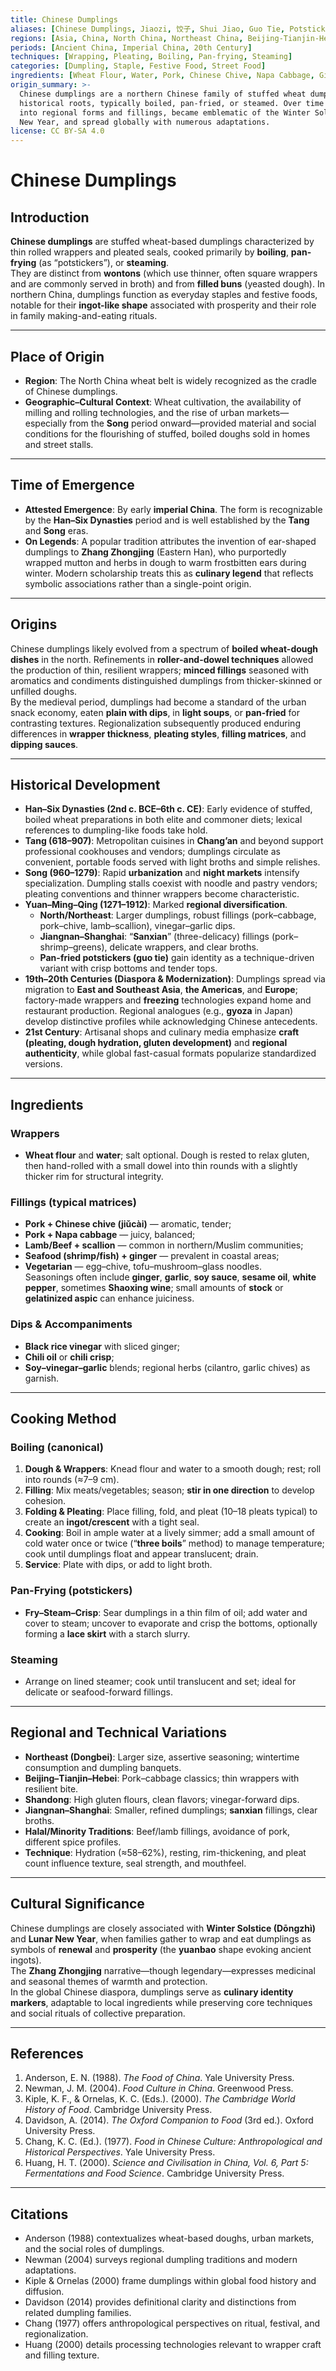 ```yaml
---
title: Chinese Dumplings
aliases: [Chinese Dumplings, Jiaozi, 饺子, Shui Jiao, Guo Tie, Potstickers, Zheng Jiao]
regions: [Asia, China, North China, Northeast China, Beijing-Tianjin-Hebei, Shandong, Shanxi, Shaanxi, Jiangnan]
periods: [Ancient China, Imperial China, 20th Century]
techniques: [Wrapping, Pleating, Boiling, Pan-frying, Steaming]
categories: [Dumpling, Staple, Festive Food, Street Food]
ingredients: [Wheat Flour, Water, Pork, Chinese Chive, Napa Cabbage, Ginger, Garlic, Soy Sauce, Sesame Oil, White Pepper, Rice Vinegar]
origin_summary: >-
  Chinese dumplings are a northern Chinese family of stuffed wheat dumplings with deep
  historical roots, typically boiled, pan-fried, or steamed. Over time they diversified
  into regional forms and fillings, became emblematic of the Winter Solstice and Lunar
  New Year, and spread globally with numerous adaptations.
license: CC BY-SA 4.0
---
```


# Chinese Dumplings

## Introduction
**Chinese dumplings** are stuffed wheat-based dumplings characterized by thin rolled wrappers and pleated seals, cooked primarily by **boiling**, **pan-frying** (as “potstickers”), or **steaming**.  
They are distinct from **wontons** (which use thinner, often square wrappers and are commonly served in broth) and from **filled buns** (yeasted dough). In northern China, dumplings function as everyday staples and festive foods, notable for their **ingot-like shape** associated with prosperity and their role in family making-and-eating rituals.

---

## Place of Origin
- **Region**: The North China wheat belt is widely recognized as the cradle of Chinese dumplings.  
- **Geographic–Cultural Context**: Wheat cultivation, the availability of milling and rolling technologies, and the rise of urban markets—especially from the **Song** period onward—provided material and social conditions for the flourishing of stuffed, boiled doughs sold in homes and street stalls.

---

## Time of Emergence
- **Attested Emergence**: By early **imperial China**. The form is recognizable by the **Han–Six Dynasties** period and is well established by the **Tang** and **Song** eras.  
- **On Legends**: A popular tradition attributes the invention of ear-shaped dumplings to **Zhang Zhongjing** (Eastern Han), who purportedly wrapped mutton and herbs in dough to warm frostbitten ears during winter. Modern scholarship treats this as **culinary legend** that reflects symbolic associations rather than a single-point origin.

---

## Origins
Chinese dumplings likely evolved from a spectrum of **boiled wheat-dough dishes** in the north. Refinements in **roller-and-dowel techniques** allowed the production of thin, resilient wrappers; **minced fillings** seasoned with aromatics and condiments distinguished dumplings from thicker-skinned or unfilled doughs.  
By the medieval period, dumplings had become a standard of the urban snack economy, eaten **plain with dips**, in **light soups**, or **pan-fried** for contrasting textures. Regionalization subsequently produced enduring differences in **wrapper thickness**, **pleating styles**, **filling matrices**, and **dipping sauces**.

---

## Historical Development
- **Han–Six Dynasties (2nd c. BCE–6th c. CE)**: Early evidence of stuffed, boiled wheat preparations in both elite and commoner diets; lexical references to dumpling-like foods take hold.  
- **Tang (618–907)**: Metropolitan cuisines in **Chang’an** and beyond support professional cookhouses and vendors; dumplings circulate as convenient, portable foods served with light broths and simple relishes.  
- **Song (960–1279)**: Rapid **urbanization** and **night markets** intensify specialization. Dumpling stalls coexist with noodle and pastry vendors; pleating conventions and thinner wrappers become characteristic.  
- **Yuan–Ming–Qing (1271–1912)**: Marked **regional diversification**.  
  - **North/Northeast**: Larger dumplings, robust fillings (pork–cabbage, pork–chive, lamb–scallion), vinegar–garlic dips.  
  - **Jiangnan–Shanghai**: “**Sanxian**” (three-delicacy) fillings (pork–shrimp–greens), delicate wrappers, and clear broths.  
  - **Pan-fried potstickers (guo tie)** gain identity as a technique-driven variant with crisp bottoms and tender tops.  
- **19th–20th Centuries (Diaspora & Modernization)**: Dumplings spread via migration to **East and Southeast Asia**, **the Americas**, and **Europe**; factory-made wrappers and **freezing** technologies expand home and restaurant production. Regional analogues (e.g., **gyoza** in Japan) develop distinctive profiles while acknowledging Chinese antecedents.  
- **21st Century**: Artisanal shops and culinary media emphasize **craft (pleating, dough hydration, gluten development)** and **regional authenticity**, while global fast-casual formats popularize standardized versions.

---

## Ingredients
### Wrappers
- **Wheat flour** and **water**; salt optional. Dough is rested to relax gluten, then hand-rolled with a small dowel into thin rounds with a slightly thicker rim for structural integrity.

### Fillings (typical matrices)
- **Pork + Chinese chive (jiǔcài)** — aromatic, tender;  
- **Pork + Napa cabbage** — juicy, balanced;  
- **Lamb/Beef + scallion** — common in northern/Muslim communities;  
- **Seafood (shrimp/fish) + ginger** — prevalent in coastal areas;  
- **Vegetarian** — egg–chive, tofu–mushroom–glass noodles.  
Seasonings often include **ginger**, **garlic**, **soy sauce**, **sesame oil**, **white pepper**, sometimes **Shaoxing wine**; small amounts of **stock** or **gelatinized aspic** can enhance juiciness.

### Dips & Accompaniments
- **Black rice vinegar** with sliced ginger;  
- **Chili oil** or **chili crisp**;  
- **Soy–vinegar–garlic** blends; regional herbs (cilantro, garlic chives) as garnish.

---

## Cooking Method
### Boiling (canonical)
1. **Dough & Wrappers**: Knead flour and water to a smooth dough; rest; roll into rounds (≈7–9 cm).  
2. **Filling**: Mix meats/vegetables; season; **stir in one direction** to develop cohesion.  
3. **Folding & Pleating**: Place filling, fold, and pleat (10–18 pleats typical) to create an **ingot/crescent** with a tight seal.  
4. **Cooking**: Boil in ample water at a lively simmer; add a small amount of cold water once or twice (“**three boils**” method) to manage temperature; cook until dumplings float and appear translucent; drain.  
5. **Service**: Plate with dips, or add to light broth.

### Pan-Frying (potstickers)
- **Fry–Steam–Crisp**: Sear dumplings in a thin film of oil; add water and cover to steam; uncover to evaporate and crisp the bottoms, optionally forming a **lace skirt** with a starch slurry.

### Steaming
- Arrange on lined steamer; cook until translucent and set; ideal for delicate or seafood-forward fillings.

---

## Regional and Technical Variations
- **Northeast (Dongbei)**: Larger size, assertive seasoning; wintertime consumption and dumpling banquets.  
- **Beijing–Tianjin–Hebei**: Pork–cabbage classics; thin wrappers with resilient bite.  
- **Shandong**: High gluten flours, clean flavors; vinegar-forward dips.  
- **Jiangnan–Shanghai**: Smaller, refined dumplings; **sanxian** fillings, clear broths.  
- **Halal/Minority Traditions**: Beef/lamb fillings, avoidance of pork, different spice profiles.  
- **Technique**: Hydration (≈58–62%), resting, rim-thickening, and pleat count influence texture, seal strength, and mouthfeel.

---

## Cultural Significance
Chinese dumplings are closely associated with **Winter Solstice (Dōngzhì)** and **Lunar New Year**, when families gather to wrap and eat dumplings as symbols of **renewal** and **prosperity** (the **yuanbao** shape evoking ancient ingots).  
The **Zhang Zhongjing** narrative—though legendary—expresses medicinal and seasonal themes of warmth and protection.  
In the global Chinese diaspora, dumplings serve as **culinary identity markers**, adaptable to local ingredients while preserving core techniques and social rituals of collective preparation.

---

## References
1. Anderson, E. N. (1988). *The Food of China*. Yale University Press.  
2. Newman, J. M. (2004). *Food Culture in China*. Greenwood Press.  
3. Kiple, K. F., & Ornelas, K. C. (Eds.). (2000). *The Cambridge World History of Food*. Cambridge University Press.  
4. Davidson, A. (2014). *The Oxford Companion to Food* (3rd ed.). Oxford University Press.  
5. Chang, K. C. (Ed.). (1977). *Food in Chinese Culture: Anthropological and Historical Perspectives*. Yale University Press.  
6. Huang, H. T. (2000). *Science and Civilisation in China, Vol. 6, Part 5: Fermentations and Food Science*. Cambridge University Press.

---

## Citations
- Anderson (1988) contextualizes wheat-based doughs, urban markets, and the social roles of dumplings.  
- Newman (2004) surveys regional dumpling traditions and modern adaptations.  
- Kiple & Ornelas (2000) frame dumplings within global food history and diffusion.  
- Davidson (2014) provides definitional clarity and distinctions from related dumpling families.  
- Chang (1977) offers anthropological perspectives on ritual, festival, and regionalization.  
- Huang (2000) details processing technologies relevant to wrapper craft and filling texture.
